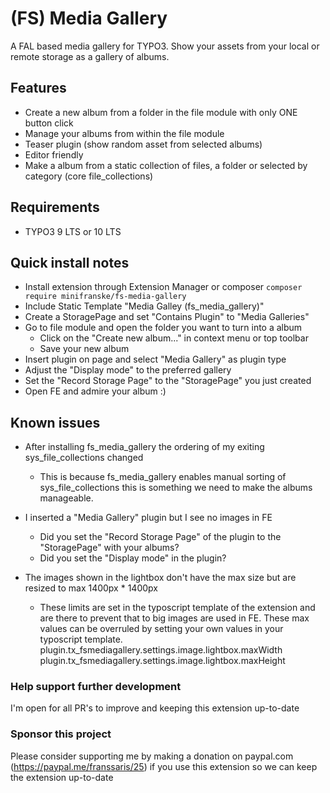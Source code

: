 # (FS) Media Gallery


A FAL based media gallery for TYPO3. Show your assets from your local or remote storage as a gallery of albums.

## Features

- Create a new album from a folder in the file module with only ONE button click
- Manage your albums from within the file module
- Teaser plugin (show random asset from selected albums)
- Editor friendly
- Make a album from a static collection of files, a folder or selected by category (core file_collections)


## Requirements

- TYPO3 9 LTS or 10 LTS


## Quick install notes

- Install extension through Extension Manager or composer ``composer require minifranske/fs-media-gallery``
- Include Static Template "Media Galley (fs_media_gallery)"
- Create a StoragePage and set "Contains Plugin" to "Media Galleries"
- Go to file module and open the folder you want to turn into a album
   - Click on the "Create new album..." in context menu or top toolbar
   - Save your new album
- Insert plugin on page and select "Media Gallery" as plugin type
- Adjust the "Display mode" to the preferred gallery
- Set the "Record Storage Page" to the "StoragePage" you just created
- Open FE and admire your album :)

## Known issues

- After installing fs_media_gallery the ordering of my exiting sys_file_collections changed
   - This is because fs_media_gallery enables manual sorting of sys_file_collections this is something we need to make the albums manageable.

- I inserted a "Media Gallery" plugin but I see no images in FE
   - Did you set the "Record Storage Page" of the plugin to the "StoragePage" with your albums?
   - Did you set the "Display mode" in the plugin?

- The images shown in the lightbox don't have the max size but are resized to max 1400px * 1400px
   - These limits are set in the typoscript template of the extension and are there to prevent that to big images are used in FE. These max values can be overruled by setting your own values in your typoscript template.
   plugin.tx_fsmediagallery.settings.image.lightbox.maxWidth
   plugin.tx_fsmediagallery.settings.image.lightbox.maxHeight


### Help support further development

I'm open for all PR's to improve and keeping this extension up-to-date

### Sponsor this project
Please consider supporting me by making a donation on paypal.com (https://paypal.me/franssaris/25) if you use this extension so we can keep the extension up-to-date

